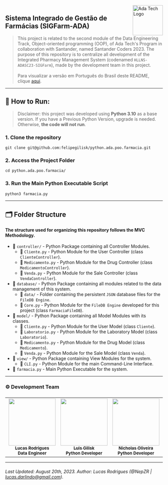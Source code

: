 <img align="right" src="https://ada-site-frontend.s3.sa-east-1.amazonaws.com/home/header-logo.svg" style="width: 96px;" alt="Ada Tech Logo" />

## Sistema Integrado de Gestão de Farmácias (SIGFarm-ADA)

> This project is related to the second module of the Data Engineering Track, Object-oriented programming (OOP), of Ada Tech's Program in collaboration with Santander, named Santander Coders 2023. The purpose of this repository is to centralize all development of the Integrated Pharmacy Management System (codenamed `HLLNS-ADASC23-SIGFarm`), made by the development team in this project.<br><br> Para visualizar a versão em Português do Brasil deste README, clique <a href="https://github.com/felipegilisk/python.ada.poo.farmacia/blob/main/README_BR.md">aqui</a>.

---

## 🚀 How to Run:
> Disclaimer: this project was developed using **Python 3.10** as a base version. If you have a Previous Python Version, upgrade is needed. Otherwise, **the code will not run**.

### 1. Clone the repository

~~~shell
git clone git@github.com:felipegilisk/python.ada.poo.farmacia.git
~~~

### 2. Access the Project Folder
~~~shell
cd python.ada.poo.farmacia/
~~~

### 3. Run the Main Python Executable Script
~~~shell
python3 farmacia.py
~~~

---

## 🗂️ Folder Structure

#### The structure used for organizing this repository follows the MVC Methodology.

- 📂 `controller/` - Python Package containing all Controller Modules. 
    - 🔖 `Cliente.py` - Python Module for the User Controller (class `ClienteController`).
    - 🔖 `Medicamento.py` - Python Module for the Drug Controller (class `MedicamentoController`).
    - 🔖 `Venda.py` - Python Module for the Sale Controller (class `VendaController`).
- 📂 `database/` - Python Package containing all modules related to the data management of this system.
    - 📂 `data/` - Folder containing the persistent `JSON` database files for the `FileDB Engine`. 
    - 🔖 `Core.py` - Python Module for the `FileDB Engine` developed for this project (class `FarmaciaFileDB`).
- 📂 `model/` - Python Package containing all Model Modules with its classes. 
    - 🔖 `Cliente.py` - Python Module for the User Model (class `Cliente`).
    - 🔖 `Laboratorio.py` - Python Module for the Laboratory Model (class `Laboratorio`).
    - 🔖 `Medicamento.py` - Python Module for the Drug Model (class `Medicamento`).
    - 🔖 `Venda.py` - Python Module for the Sale Model (class `Venda`).
- 📂 `view/` - Python Package containing View Modules for the system. 
    - 🔖 `CLI.py` - Python Module for the main Command-Line Interface.
- 🔖 `farmacia.py` - Main Python Executable for the system.
---

<h3 style="text-align: justify;">
  ⚙️ Development Team
</h3>

<table style="display: flex; align-itens: center; justify-content: center;">
  <tr>
    <td align="center"><a href="https://github.com/"><img style="width: 150px; height: 150;" src="https://www.kindpng.com/picc/m/106-1068191_transparent-avatar-clipart-hd-png-download.png" width="100px;" alt=""/><br /><sub><b>Henrique Napoleão</b></sub></a><br /><sub><b>---</sub></a></td>
    <td align="center"><a href="https://github.com/NepZR"><img style="width: 150px; height: 150;" src="https://avatars.githubusercontent.com/u/37887926" width="100px;" alt=""/><br /><sub><b>Lucas Rodrigues</b></sub></a><br /><sub><b>Data Engineer</sub></a></td>
    <td align="center"><a href="https://github.com/felipegilisk"><img style="width: 150px; height: 150;" src="https://avatars.githubusercontent.com/u/95372771?v=4" alt=""/><br /><sub><b>Luis Gilisk</b></sub></a><br /><sub><b>Python Developer</sub></a></td>
    <td align="center"><a href="https://github.com/csonicholas"><img style="width: 150px; height: 150;" src="https://avatars.githubusercontent.com/u/108910737?v=4" alt=""/><br /><sub><b>Nicholas Oliveira</b></sub></a><br /><sub><b>Python Developer</sub></a></td>
    <td align="center"><a href="https://github.com/"><img style="width: 150px; height: 150;" src="https://www.kindpng.com/picc/m/106-1068191_transparent-avatar-clipart-hd-png-download.png" alt=""/><br /><sub><b>Stéfanni Santos</b></sub></a><br /><sub><b>Python Developer</sub></a></td>
  </tr>
<table>

---

###### Last Updated: August 20th, 2023. Author: Lucas Rodrigues (@NepZR | lucas.darlindo@gmail.com).